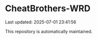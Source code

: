 # CheatBrothers-WRD

Last updated: 2025-07-01 23:41:56

This repository is automatically maintained.
